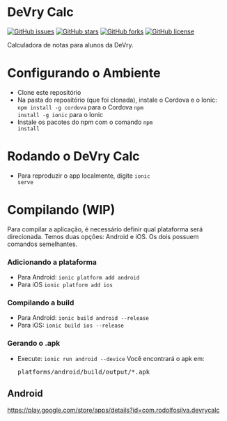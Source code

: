 # DeVry Calc

[![GitHub issues](https://img.shields.io/github/issues/RodolfoSilva/DeVryCalc.svg)](https://github.com/RodolfoSilva/DeVryCalc/issues)
[![GitHub stars](https://img.shields.io/github/stars/RodolfoSilva/DeVryCalc.svg)](https://github.com/RodolfoSilva/DeVryCalc/stargazers)
[![GitHub forks](https://img.shields.io/github/forks/RodolfoSilva/DeVryCalc.svg)](https://github.com/RodolfoSilva/DeVryCalc/network)
[![GitHub license](https://img.shields.io/badge/license-MIT-blue.svg)](https://raw.githubusercontent.com/RodolfoSilva/DeVryCalc/master/LICENSE)

Calculadora de notas para alunos da DeVry.

# Configurando o Ambiente

* Clone este repositório
* Na pasta do repositório (que foi clonada), instale o Cordova e o Ionic:
  <code>npm install -g cordova</code> para o Cordova
  <code>npm install -g ionic</code> para o Ionic
* Instale os pacotes do npm com o comando <code>npm install</code> 

# Rodando o DeVry Calc

* Para reproduzir o app localmente, digite <code>ionic serve</code>

# Compilando (WIP)
Para compilar a aplicação, é necessário definir qual plataforma será  direcionada. Temos duas opções: Android e iOS. Os dois possuem comandos semelhantes.

### Adicionando a plataforma
* Para Android: <code>ionic platform add android</code>
* Para iOS <code>ionic platform add ios</code>

### Compilando a build
* Para Android: <code>ionic build android --release</code>
* Para iOS: <code>ionic build ios --release</code>

### Gerando o .apk 
* Execute: <code>ionic run android --device</code>
Você encontrará o apk em: <pre>platforms/android/build/output/*.apk</pre>

## Android

https://play.google.com/store/apps/details?id=com.rodolfosilva.devrycalc



